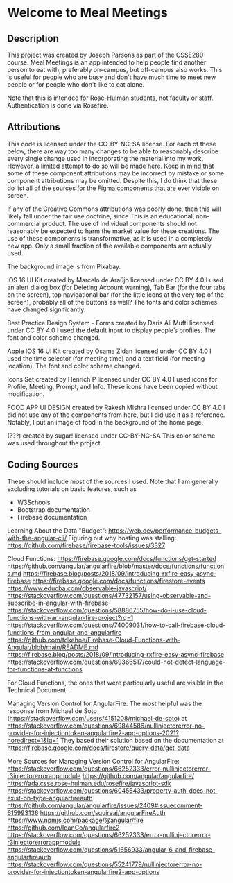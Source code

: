 # Welcome to Meal Meetings

## Description
This project was created by Joseph Parsons as part of the CSSE280 course. Meal Meetings is an app intended to help people find another person to eat with, preferably on-campus, but off-campus also works. This is useful for people who are busy and don't have much time to meet new people or for people who don't like to eat alone.

Note that this is intended for Rose-Hulman students, not faculty or staff. Authentication is done via Rosefire.

## Attributions
This code is licensed under the CC-BY-NC-SA license. For each of these below, there are way too many changes to be able to reasonably describe every single change used in incorporating the material into my work. However, a limited attempt to do so will be made here. Keep in mind that some of these component attributions may be incorrect by mistake or some component attributions may be omitted. Despite this, I do think that these do list all of the sources for the Figma components that are ever visible on screen.

If any of the Creative Commons attributions was poorly done, then this will likely fall under the fair use doctrine, since
This is an educational, non-commercial product.
The use of individual components should not reasonably be expected to harm the market value for these creations.
The use of these components is transformative, as it is used in a completely new app.
Only a small fraction of the available components are actually used.

The background image is from Pixabay.

iOS 16 UI Kit created by Marcelo de Araújo licensed under CC BY 4.0
I used an alert dialog box (for Deleting Account warning), Tab Bar (for the four tabs on the screen), top navigational bar (for the little icons at the very top of the screen), probably all of the buttons as well? The fonts and color schemes have changed significantly.
 
Best Practice Design System - Forms created by Daris Ali Mufti licensed under CC BY 4.0
I used the default input to display people’s profiles. The font and color scheme changed.
 
Apple IOS 16 UI Kit created by Osama Zidan licensed under CC BY 4.0
I used the time selector (for meeting time) and a text field (for meeting location). The font and color scheme changed.
 
Icons Set created by Henrich P licensed under CC BY 4.0
I used icons for Profile, Meeting, Prompt, and Info. These icons have been copied without modification.
 
FOOD APP UI DESIGN created by Rakesh Mishra licensed under CC BY 4.0
I did not use any of the components from here, but I did use it as a reference. Notably, I put an image of food in the background of the home page.
 
(???) created by sugar! licensed under CC-BY-NC-SA
This color scheme was used throughout the project.

## Coding Sources
These should include most of the sources I used. Note that I am generally excluding tutorials on basic features, such as
 - W3Schools
 - Bootstrap documentation
 - Firebase documentation

Learning About the Data "Budget": https://web.dev/performance-budgets-with-the-angular-cli/
Figuring out why hosting was stalling: https://github.com/firebase/firebase-tools/issues/3327

Cloud Functions:
https://firebase.google.com/docs/functions/get-started
https://github.com/angular/angularfire/blob/master/docs/functions/functions.md
https://firebase.blog/posts/2018/09/introducing-rxfire-easy-async-firebase
https://firebase.google.com/docs/functions/firestore-events
https://www.educba.com/observable-javascript/
https://stackoverflow.com/questions/47732157/using-observable-and-subscribe-in-angular-with-firebase
https://stackoverflow.com/questions/58886755/how-do-i-use-cloud-functions-with-an-angular-fire-project?rq=1
https://stackoverflow.com/questions/74009031/how-to-call-firebase-cloud-functions-from-angular-and-angularfire
https://github.com/tdkehoe/Firebase-Cloud-Functions-with-Angular/blob/main/README.md
https://firebase.blog/posts/2018/09/introducing-rxfire-easy-async-firebase
https://stackoverflow.com/questions/69366517/could-not-detect-language-for-functions-at-functions

For Cloud Functions, the ones that were particularly useful are visible in the Technical Document.

Managing Version Control for AngularFire:
The most helpful was the response from Michael de Soto (https://stackoverflow.com/users/4151208/michael-de-soto) at
https://stackoverflow.com/questions/69844586/nullinjectorerror-no-provider-for-injectiontoken-angularfire2-app-options-2021?noredirect=1&lq=1
They based their solution based on the documentation at https://firebase.google.com/docs/firestore/query-data/get-data

More Sources for Managing Version Control for AngularFire:
https://stackoverflow.com/questions/66252333/error-nullinjectorerror-r3injectorerrorappmodule
https://github.com/angular/angularfire/
https://ada.csse.rose-hulman.edu/rosefire/javascript-sdk
https://stackoverflow.com/questions/60455433/property-auth-does-not-exist-on-type-angularfireauth
https://github.com/angular/angularfire/issues/2409#issuecomment-615993136
https://github.com/squireaj/angularFireAuth
https://www.npmjs.com/package/@angular/fire
https://github.com/IdanCo/angularfire2
https://stackoverflow.com/questions/66252333/error-nullinjectorerror-r3injectorerrorappmodule
https://stackoverflow.com/questions/51656933/angular-6-and-firebase-angularfireauth
https://stackoverflow.com/questions/55241779/nullinjectorerror-no-provider-for-injectiontoken-angularfire2-app-options
